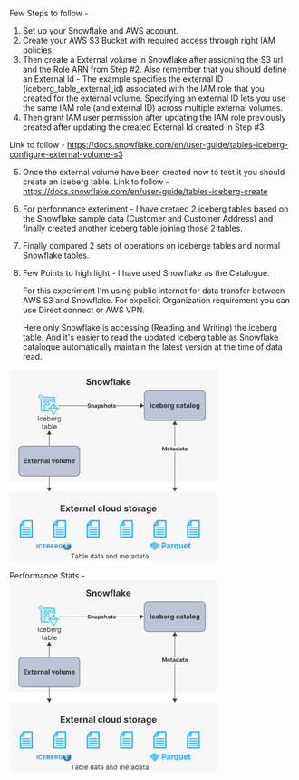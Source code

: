Few Steps to follow - 
1. Set up your Snowflake and AWS account.
2. Create your AWS S3 Bucket with required access through right IAM policies. 
3. Then create a External volume in Snowflake after assigning the S3 url and the Role ARN from Step #2. Also remember that you should define an External Id - The example specifies the external ID (iceberg_table_external_id) associated with the IAM role that you created for the external volume. Specifying an external ID lets you use the same IAM role (and external ID) across multiple external volumes.
4. Then grant IAM user permission after updating the IAM role previously created after updating the created External Id created in Step #3.

Link to follow - https://docs.snowflake.com/en/user-guide/tables-iceberg-configure-external-volume-s3

5. Once the external volume have been created now to test it you should create an iceberg table.
Link to follow - https://docs.snowflake.com/en/user-guide/tables-iceberg-create

6. For performance exteriment - I have cretaed 2 iceberg tables based on the Snowflake sample data (Customer and Customer Address) and finally created another iceberg table joining those 2 tables.

7. Finally compared 2 sets of operations on iceberge tables and normal Snowflake tables.

8. Few Points to high light - 
    I have used Snowflake as the Catalogue.

    For this experiment I'm using public internet for data transfer between AWS S3 and Snowflake. For expelicit Organization requirement you can use Direct connect or AWS VPN.

    Here only Snowflake is accessing (Reading and Writing) the iceberg table. And it's easier to read the updated iceberg table as Snowflake catalogue automatically maintain the latest version at the time of data read.

![alt text](image.png)


Performance Stats - 
![POC - SF Iceberg.png](image.png)
